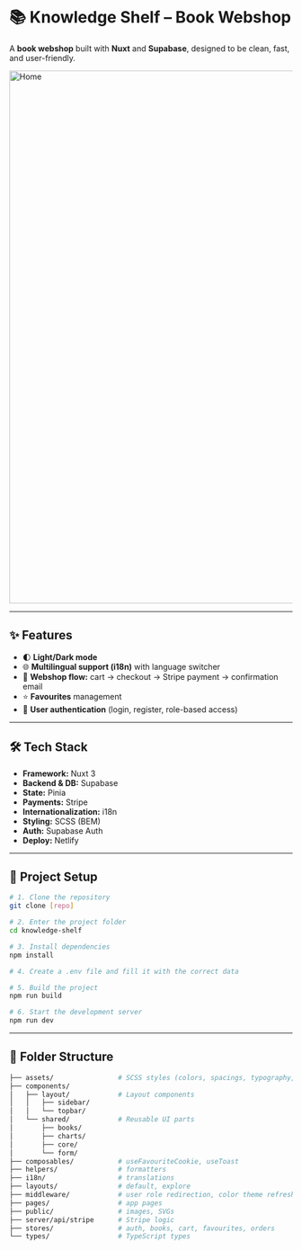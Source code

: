 # 📚 Knowledge Shelf – Book Webshop

A **book webshop** built with **Nuxt** and **Supabase**, designed to be clean, fast, and user-friendly.

<img width="1902" height="948" alt="Home" src="https://github.com/user-attachments/assets/19c20983-5b08-4a98-9d0e-89c8854a3d19" />

---

## ✨ Features

- 🌓 **Light/Dark mode**
- 🌐 **Multilingual support (i18n)** with language switcher
- 🛒 **Webshop flow:** cart → checkout → Stripe payment → confirmation email
- ⭐ **Favourites** management
- 🔐 **User authentication** (login, register, role-based access)

---

## 🛠 Tech Stack

- **Framework:** Nuxt 3
- **Backend & DB:** Supabase
- **State:** Pinia
- **Payments:** Stripe
- **Internationalization:** i18n
- **Styling:** SCSS (BEM)
- **Auth:** Supabase Auth
- **Deploy:** Netlify

---

## 🚀 Project Setup
```bash
# 1. Clone the repository
git clone [repo]

# 2. Enter the project folder
cd knowledge-shelf

# 3. Install dependencies
npm install

# 4. Create a .env file and fill it with the correct data

# 5. Build the project
npm run build

# 6. Start the development server
npm run dev
```

---

## 📂 Folder Structure
```bash
├── assets/                # SCSS styles (colors, spacings, typography, etc.)
├── components/
│   ├── layout/            # Layout components
│   │   ├── sidebar/
│   │   └── topbar/
│   └── shared/            # Reusable UI parts
│       ├── books/
│       ├── charts/
│       ├── core/
│       └── form/
├── composables/           # useFavouriteCookie, useToast
├── helpers/               # formatters
├── i18n/                  # translations
├── layouts/               # default, explore
├── middleware/            # user role redirection, color theme refresh control
├── pages/                 # app pages
├── public/                # images, SVGs
├── server/api/stripe      # Stripe logic
├── stores/                # auth, books, cart, favourites, orders
└── types/                 # TypeScript types
```
